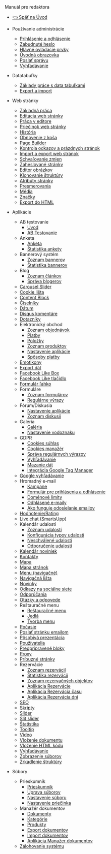 <div class="sidebar-section">Manuál pre redaktora</div>

- [:point_left: Späť na Úvod](/?back)

- Používanie administrácie
  - [Prihlásenie a odhlásenie](/redactor/admin/logon.md)
  - [Zabudnuté heslo](/redactor/admin/password-recovery/README.md)
  - [Hlavné ovládacie prvky](/redactor/admin/README.md)
  - [Úvodná obrazovka](/redactor/admin/welcome.md)
  - [Poslať správu](/redactor/admin/send-message.md)
  - [Vyhľadávanie](/redactor/admin/search/README.md)
- Datatabuľky
  - [Základy práce s data tabuľkami](/redactor/datatables/README.md)
  - [Export a import](/redactor/datatables/export-import.md)
- Web stránky
  - [Základná práca](/redactor/webpages/README.md)
  - [Editácia web stránky](/redactor/webpages/editor.md)
  - [Práca v editore](/redactor/webpages/working-in-editor/README.md)
  - [Priečinok web stránky](/redactor/webpages/group.md)
  - [História](/redactor/webpages/history.md)
  - [Obnovenie z koša](/redactor/webpages/recover.md)
  - [Page Builder](/redactor/webpages/pagebuilder.md)
  - [Kontrola odkazov a prázdnych stránok](/redactor/webpages/linkcheck.md)
  - [Import a export web stránok](/redactor/webpages/import-export.md)
  - [Schvaľovanie zmien](/redactor/webpages/approve/README.md)
  - [Zaheslované stránky](/redactor/zaheslovana-zona/README.md)
  - [Editor obrázkov](/redactor/image-editor/README.md)
  - [Klonovanie štruktúry](/redactor/apps/clone-structure/README.md)
  - [Atribúty stránky](/redactor/webpages/doc-attributes/README.md)
  - [Presmerovania](/redactor/webpages/redirects/README.md)
  - [Média](/redactor/webpages/media.md)
  - [Značky](/redactor/webpages/perexgroups.md)
  - [Export do HTML](/redactor/webpages/export-to-html/README.md)
- Aplikácie
  - AB testovanie
    - [Úvod](/redactor/apps/abtesting/README.md)
    - [AB Testovanie](/redactor/apps/abtesting/abtesting.md)
  - Anketa
    - [Anketa](/redactor/apps/inquiry/README.md)
    - [Štatistika ankety](/redactor/apps/inquiry/inquiry-stat.md)
  - Bannerový systém
    - [Zoznam bannerov](/redactor/apps/banner/README.md)
    - [Štatistika bannerov](/redactor/apps/banner/banner-stat/README.md)
  - Blog
    - [Zoznam článkov](/redactor/apps/blog/README.md)
    - [Správa blogerov](/redactor/apps/blog/bloggers.md)
  - [Carousel Slider](/redactor/apps/carousel_slider/README.md)
  - [Cookie lišta](/redactor/apps/app-cookiebar/README.md)
  - [Content Block](/redactor/apps/content-block/README.md)
  - [Číselníky](/redactor/apps/enumeration/README.md)
  - [Dátum](/redactor/apps/app-date/README.md)
  - [Disqus komentáre](/redactor/apps/app-disqus/README.md)
  - [Dotazníky](/redactor/apps/quiz/README.md)
  - Elektronický obchod
    - [Zoznam objednávok](/redactor/apps/eshop/invoice/README.md)
    - [Platby](/redactor/apps/eshop/invoice/payments.md)
    - [Položky](/redactor/apps/eshop/invoice/items.md)
    - [Zoznam produktov](/redactor/apps/eshop/product-list/README.md)
    - [Nastavenie aplikácie](/redactor/apps/basket/README.md)
    - [Spôsoby platby](/redactor/apps/eshop/payment-methods/README.md)
  - [Emotikony](/redactor/apps/emoticon/README.md)
  - [Export dát](/redactor/apps/export/README.md)
  - [Facebook Like Box](/redactor/apps/app-facebook_like_box/README.md)
  - [Facebook Like tlačidlo](/redactor/apps/app-facebook_like/README.md)
  - [Formulár ľahko](/redactor/apps/formsimple/README.md)
  - Formuláre
    - [Zoznam formulárov](/redactor/apps/form/README.md)
    - [Regulárne výrazy](/redactor/apps/form/regexps.md)
  - Fórum/Diskusia
    - [Nastavenie aplikácie](/redactor/apps/forum/README.md)
    - [Zoznam diskusií](/redactor/apps/forum/forum-list.md)
  - Galéria
    - [Galéria](/redactor/apps/gallery/README.md)
    - [Nastavenie vodoznaku](/redactor/apps/gallery/watermark.md)
  - GDPR
    - [Cookies súhlas](/redactor/apps/gdpr/README.md)
    - [Cookies manažér](/redactor/apps/gdpr/cookiesmanger.md)
    - [Správa regulárnych výrazov](/redactor/apps/gdpr/regexps.md)
    - [Vyhľadávanie](/redactor/apps/gdpr/search.md)
    - [Mazanie dát](/redactor/apps/gdpr/data-deleting.md)
    - [Integrácia Google Tag Manager](/redactor/apps/gdpr/gtm.md)
  - [Google vyhľadávanie](/redactor/apps/app-vyhladavanie/README.md)
  - Hromadný e-mail
    - [Kampane](/redactor/apps/dmail/campaings/README.md)
    - [Formulár pre prihlásenia a odhlásenie](/redactor/apps/dmail/form/README.md)
    - [Doménové limity](/redactor/apps/dmail/domain-limits/README.md)
    - [Odhlásené e-maily](/redactor/apps/dmail/unsubscribed/README.md)
    - [Ako funguje odosielanie emailov](/redactor/apps/dmail/campaings/how-sender-works.md)
  - [Hodnotenie/Rating](/redactor/apps/rating/README.md)
  - [Live chat (SmartsUpp)](/redactor/apps/app-smartsupp/README.md)
  - Kalendár udalostí
    - [Zoznam udalostí](/redactor/apps/calendar/README.md)
    - [Konfigurácia typov udalostí](/redactor/apps/calendar/calendar-types/README.md)
    - [Neschválené udalosti](/redactor/apps/calendar/non-approved-events/README.md)
    - [Odporučenie udalosti](/redactor/apps/calendar/suggest-events/README.md)
  - [Kalendár noviniek](/redactor/apps/news-calendar/README.md)
  - [Kontakty](/redactor/apps/contact/README.md)
  - [Mapa](/redactor/apps/map/README.md)
  - [Mapa stránok](/redactor/apps/sitemap/README.md)
  - [Menu (navigačné)](/redactor/apps/menu/README.md)
  - [Navigačná lišta](/redactor/apps/navbar/README.md)
  - [Novinky](/redactor/apps/news/README.md)
  - [Odkazy na sociálne siete](/redactor/apps/app-social_icon/README.md)
  - [Odporúčania](/redactor/apps/app-testimonials/README.md)
  - [Otázky a odpovede](/redactor/apps/qa/README.md)
  - Reštauračné menu
    - [Reštauračné menu](/redactor/apps/restaurant-menu/README.md)
    - [Jedlá](/redactor/apps/restaurant-menu/meals.md)
    - [Tvorba menu](/redactor/apps/restaurant-menu/menu.md)
  - [Počasie](/redactor/apps/app-weather/README.md)
  - [Poslať stránku emailom](/redactor/apps/send_link/README.md)
  - [Pôsobivá prezentácia](/redactor/apps/app-impress_slideshow/README.md)
  - [Používatelia](/redactor/apps/user/README.md)
  - [Predpripravené bloky](/redactor/apps/htmlbox/README.md)
  - [Proxy](/redactor/apps/proxy/README.md)
  - [Príbuzné stránky](/redactor/apps/related-pages/README.md)
  - Rezervácie
    - [Zoznam rezervácií](/redactor/apps/reservation/reservations/README.md)
    - [Štatistika rezervácií](/redactor/apps/reservation/reservations-stat/README.md)
    - [Zoznam rezervačných objektov](/redactor/apps/reservation/reservation-objects/README.md)
    - [Aplikácia Rezervácie](/redactor/apps/reservation/reservation-app/README.md)
    - [Aplikácia Rezervácia času](/redactor/apps/reservation/time-book-app/README.md)
    - [Aplikácia Rezervácia dní](/redactor/apps/reservation/day-book-app/README.md)
  - [SEO](/redactor/apps/seo/README.md)
  - [Skripty](/redactor/apps/insert-script/README.md)
  - [Slider](/redactor/apps/slider/README.md)
  - [Slit slider](/redactor/apps/app-slit_slider/README.md)
  - [Štatistika](/redactor/apps/stat/README.md)
  - [Tooltip](/redactor/apps/tooltip/README.md)
  - [Video](/redactor/apps/video/README.md)
  - [Vloženie dokumentu](/redactor/apps/app-docsembed/README.md)
  - [Vloženie HTML kódu](/redactor/apps/app-htmlembed/README.md)
  - [Vyhľadávanie](/redactor/apps/search/README.md)
  - [Zobrazenie súborov](/redactor/apps/site-browser/README.md)
  - [Zrkadlenie štruktúry](/redactor/apps/docmirroring/README.md)
- Súbory
  - Prieskumník
    - [Prieskumník](/redactor/files/fbrowser/README.md)
    - [Úprava súborov](/redactor/files/fbrowser/file-edit/README.md)
    - [Nastavenie súboru](/redactor/files/fbrowser/file-settings/README.md)
    - [Nastavenie priečinka](/redactor/files/fbrowser/folder-settings/README.md)
  - Manažér dokumentov
    - [Dokumenty](/redactor/files/file-archive/README.md)
    - [Kategórie](/redactor/files/file-archive/category-manager.md)
    - [Produkty](/redactor/files/file-archive/product-manager.md)
    - [Export dokumentov](/redactor/files/file-archive/export-files.md)
    - [Import dokumentov](/redactor/files/file-archive/import-files.md)
    - [Aplikácia Manažer dokumentov](/redactor/files/file-archive/file-archive-app.md)
  - [Zálohovanie systému](/sysadmin/files/backup/README.md)